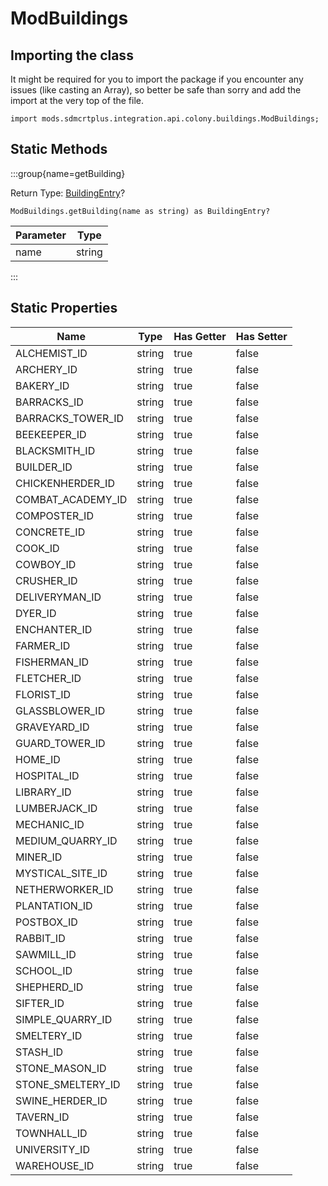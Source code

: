 # ModBuildings

## Importing the class

It might be required for you to import the package if you encounter any issues (like casting an Array), so better be safe than sorry and add the import at the very top of the file.
```zenscript
import mods.sdmcrtplus.integration.api.colony.buildings.ModBuildings;
```


## Static Methods

:::group{name=getBuilding}

Return Type: [BuildingEntry](/mods/sdmcrtplus/integration/minecolonies/api/colony/buildings/registry/BuildingEntry)?

```zenscript
ModBuildings.getBuilding(name as string) as BuildingEntry?
```

| Parameter |  Type  |
|-----------|--------|
| name      | string |


:::

## Static Properties

|       Name        |  Type  | Has Getter | Has Setter |
|-------------------|--------|------------|------------|
| ALCHEMIST_ID      | string | true       | false      |
| ARCHERY_ID        | string | true       | false      |
| BAKERY_ID         | string | true       | false      |
| BARRACKS_ID       | string | true       | false      |
| BARRACKS_TOWER_ID | string | true       | false      |
| BEEKEEPER_ID      | string | true       | false      |
| BLACKSMITH_ID     | string | true       | false      |
| BUILDER_ID        | string | true       | false      |
| CHICKENHERDER_ID  | string | true       | false      |
| COMBAT_ACADEMY_ID | string | true       | false      |
| COMPOSTER_ID      | string | true       | false      |
| CONCRETE_ID       | string | true       | false      |
| COOK_ID           | string | true       | false      |
| COWBOY_ID         | string | true       | false      |
| CRUSHER_ID        | string | true       | false      |
| DELIVERYMAN_ID    | string | true       | false      |
| DYER_ID           | string | true       | false      |
| ENCHANTER_ID      | string | true       | false      |
| FARMER_ID         | string | true       | false      |
| FISHERMAN_ID      | string | true       | false      |
| FLETCHER_ID       | string | true       | false      |
| FLORIST_ID        | string | true       | false      |
| GLASSBLOWER_ID    | string | true       | false      |
| GRAVEYARD_ID      | string | true       | false      |
| GUARD_TOWER_ID    | string | true       | false      |
| HOME_ID           | string | true       | false      |
| HOSPITAL_ID       | string | true       | false      |
| LIBRARY_ID        | string | true       | false      |
| LUMBERJACK_ID     | string | true       | false      |
| MECHANIC_ID       | string | true       | false      |
| MEDIUM_QUARRY_ID  | string | true       | false      |
| MINER_ID          | string | true       | false      |
| MYSTICAL_SITE_ID  | string | true       | false      |
| NETHERWORKER_ID   | string | true       | false      |
| PLANTATION_ID     | string | true       | false      |
| POSTBOX_ID        | string | true       | false      |
| RABBIT_ID         | string | true       | false      |
| SAWMILL_ID        | string | true       | false      |
| SCHOOL_ID         | string | true       | false      |
| SHEPHERD_ID       | string | true       | false      |
| SIFTER_ID         | string | true       | false      |
| SIMPLE_QUARRY_ID  | string | true       | false      |
| SMELTERY_ID       | string | true       | false      |
| STASH_ID          | string | true       | false      |
| STONE_MASON_ID    | string | true       | false      |
| STONE_SMELTERY_ID | string | true       | false      |
| SWINE_HERDER_ID   | string | true       | false      |
| TAVERN_ID         | string | true       | false      |
| TOWNHALL_ID       | string | true       | false      |
| UNIVERSITY_ID     | string | true       | false      |
| WAREHOUSE_ID      | string | true       | false      |

